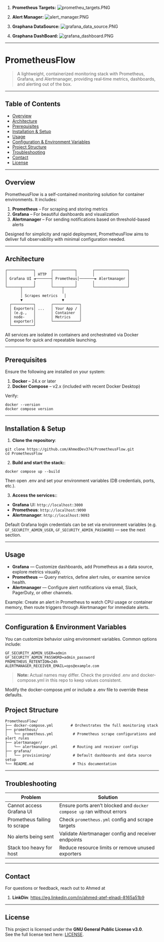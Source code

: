 1. **Prometheus Targets:** 
![prometheu_targets.PNG](images/prometheu_targets.PNG)

2. **Alert Manager:** 
![alert_manager.PNG](images/alert_manager.PNG)

3. **Graphana DataSource:** 
![grafana_data_source.PNG](images/grafana_data_source.PNG)  

4. **Graphana DashBoard:** 
![grafana_dashboard.PNG](images/grafana_dashboard.PNG) 


---

# PrometheusFlow

> A lightweight, containerized monitoring stack with Prometheus, Grafana, and Alertmanager, providing real‑time metrics, dashboards, and alerting out of the box.

---

##  Table of Contents

- [Overview](#overview)  
- [Architecture](#architecture)  
- [Prerequisites](#prerequisites)  
- [Installation & Setup](#installation--setup)  
- [Usage](#usage)  
- [Configuration & Environment Variables](#configuration--environment-variables)  
- [Project Structure](#project-structure)
- [Troubleshooting](#Troubleshooting)  
- [Contact](#contact)  
- [License](#license)

---

## Overview

PrometheusFlow is a self-contained monitoring solution for container environments. It includes:

1. **Prometheus** – For scraping and storing metrics
2. **Grafana** – For beautiful dashboards and visualization
3. **Alertmanager** – For sending notifications based on threshold-based alerts

Designed for simplicity and rapid deployment, PrometheusFlow aims to deliver full observability with minimal configuration needed.

---

## Architecture

```plaintext
┌────────────┐       ┌──────────┐       ┌───────────────┐
│            │ HTTP  │          │       │               │
│ Grafana UI ◄───────┤ Prometheus│───────► Alertmanager │
│            │       │          │       │               │
└──────┬─────┘       └────┬─────┘       └───────────────┘
       │                  │
       │ Scrapes metrics   │
       ▼                  ▼
  ┌──────────┐       ┌────────────┐
  │ Exporters│ ...   │ Your App / │
  │ (e.g.,   │       │ Container  │
  │ node-    │       │ Metrics    │
  │ exporter)│       └────────────┘
  └──────────┘
```
All services are isolated in containers and orchestrated via Docker Compose for quick and repeatable launching.

---

## Prerequisites

Ensure the following are installed on your system:

1. **Docker** – 24.x or later
2. **Docker Compose** – v2.x (included with recent Docker Desktop)

Verify:

```plaintext
docker --version
docker compose version
```

---

## Installation & Setup

1. **Clone the repository**:
```plaintext
git clone https://github.com/AhmedDev374/PrometheusFlow.git
cd PrometheusFlow
```

2. **Build and start the stack:**:
```plaintext
docker compose up --build
```
Then open .env and set your environment variables (DB credentials, ports, etc.).

3. **Access the services:**:

  - **Grafana** UI: ```http://localhost:3000```
  - **Prometheus**: ```http://localhost:9090```
  - **Alertmanager**: ```http://localhost:9093```

Default Grafana login credentials can be set via environment variables (e.g. ```GF_SECURITY_ADMIN_USER```, ```GF_SECURITY_ADMIN_PASSWORD```) — see the next section.

---

## Usage

- **Grafana** — Customize dashboards, add Prometheus as a data source, explore metrics visually.
- **Prometheus** — Query metrics, define alert rules, or examine service health.
- **Alertmanager** — Configure alert notifications via email, Slack, PagerDuty, or other channels.

Example: Create an alert in Prometheus to watch CPU usage or container memory, then route triggers through Alertmanager for immediate alerts.

---

## Configuration & Environment Variables

You can customize behavior using environment variables. Common options include:

```plaintext
GF_SECURITY_ADMIN_USER=admin
GF_SECURITY_ADMIN_PASSWORD=admin_password
PROMETHEUS_RETENTION=24h
ALERTMANAGER_RECEIVER_EMAIL=ops@example.com
```

> **Note:** Actual names may differ. Check the provided .env and docker-compose.yml in this repo to keep values consistent.

Modify the docker-compose.yml or include a .env file to override these defaults.

## Project Structure
```plaintext
PrometheusFlow/
├── docker-compose.yml        # Orchestrates the full monitoring stack
├── prometheus/
│   └── prometheus.yml         # Prometheus scrape configurations and alert rules
├── alertmanager/
│   └── alertmanager.yml       # Routing and receiver configs
├── grafana/
│   └── provisioning/          # Default dashboards and data source setup
└── README.md                  # This documentation
```
---

## Troubleshooting

| Problem                      | Solution                                                               |
| ---------------------------- | ---------------------------------------------------------------------- |
| Cannot access Grafana UI     | Ensure ports aren’t blocked and `docker compose up` ran without errors |
| Prometheus failing to scrape | Check `prometheus.yml` config and scrape targets                       |
| No alerts being sent         | Validate Alertmanager config and receiver endpoints                    |
| Stack too heavy for host     | Reduce resource limits or remove unused exporters                      |

---

## Contact

For questions or feedback, reach out to Ahmed at

1. **LinkDin**: https://eg.linkedin.com/in/ahmed-atef-elnadi-8165a51b9

---

## License

This project is licensed under the **GNU General Public License v3.0**.  
See the full license text here: [LICENSE](LICENSE).

